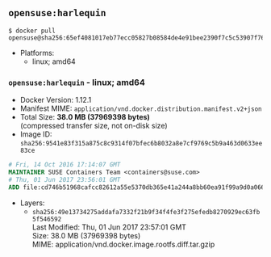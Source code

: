 ## `opensuse:harlequin`

```console
$ docker pull opensuse@sha256:65ef4081017eb77ecc05827b08584de4e91bee2390f7c5c53907f7619ddc78cb
```

-	Platforms:
	-	linux; amd64

### `opensuse:harlequin` - linux; amd64

-	Docker Version: 1.12.1
-	Manifest MIME: `application/vnd.docker.distribution.manifest.v2+json`
-	Total Size: **38.0 MB (37969398 bytes)**  
	(compressed transfer size, not on-disk size)
-	Image ID: `sha256:9541e83f315a875c8c9314f07bfec6b8032a8e7cf9769c5b9a463d0633ee83ce`

```dockerfile
# Fri, 14 Oct 2016 17:14:07 GMT
MAINTAINER SUSE Containers Team <containers@suse.com>
# Thu, 01 Jun 2017 23:56:01 GMT
ADD file:cd746b51968cafcc82612a55e5370db365e41a244a8bb60ea91f99a9d0a0662c in / 
```

-	Layers:
	-	`sha256:49e13734275addafa7332f21b9f34f4fe3f275efedb8270929ec63fb5f546592`  
		Last Modified: Thu, 01 Jun 2017 23:57:01 GMT  
		Size: 38.0 MB (37969398 bytes)  
		MIME: application/vnd.docker.image.rootfs.diff.tar.gzip
